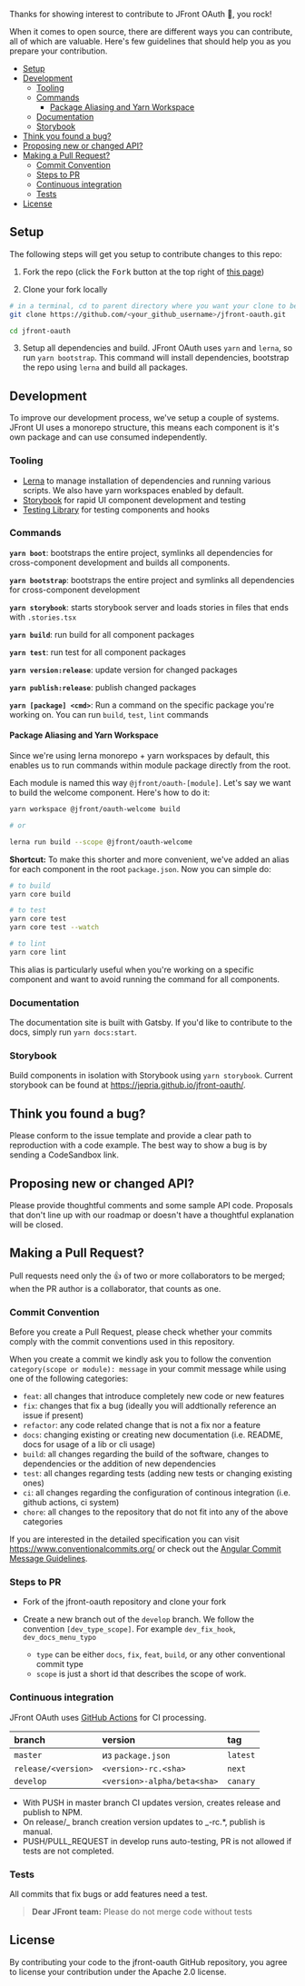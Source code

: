 Thanks for showing interest to contribute to JFront OAuth 💖, you rock!

When it comes to open source, there are different ways you can contribute, all
of which are valuable. Here's few guidelines that should help you as you prepare
your contribution.

- [Setup](#setup)
- [Development](#development)
  - [Tooling](#tooling)
  - [Commands](#commands)
    - [Package Aliasing and Yarn Workspace](#package-aliasing-and-yarn-workspace)
  - [Documentation](#documentation)
  - [Storybook](#storybook)
- [Think you found a bug?](#think-you-found-a-bug)
- [Proposing new or changed API?](#proposing-new-or-changed-api)
- [Making a Pull Request?](#making-a-pull-request)
  - [Commit Convention](#commit-convention)
  - [Steps to PR](#steps-to-pr)
  - [Continuous integration](#continuous-integration)
  - [Tests](#tests)
- [License](#license)

## Setup

The following steps will get you setup to contribute changes to this repo:

1. Fork the repo (click the <kbd>Fork</kbd> button at the top right of
   [this page](https://github.com/Jepria/jfront-oauth))

2. Clone your fork locally

```sh
# in a terminal, cd to parent directory where you want your clone to be, then
git clone https://github.com/<your_github_username>/jfront-oauth.git

cd jfront-oauth
```

3. Setup all dependencies and build. JFront OAuth uses `yarn` and `lerna`, so
   run `yarn bootstrap`. This command will install dependencies, bootstrap the
   repo using `lerna` and build all packages.

## Development

To improve our development process, we've setup a couple of systems. JFront UI
uses a monorepo structure, this means each component is it's own package and can
use consumed independently.

### Tooling

- [Lerna](https://lerna.js.org/) to manage installation of dependencies and
  running various scripts. We also have yarn workspaces enabled by default.
- [Storybook](https://storybook.js.org/) for rapid UI component development and
  testing
- [Testing Library](https://testing-library.com/) for testing components and
  hooks

### Commands

**`yarn boot`**: bootstraps the entire project, symlinks all dependencies for
cross-component development and builds all components.

**`yarn bootstrap`**: bootstraps the entire project and symlinks all
dependencies for cross-component development

**`yarn storybook`**: starts storybook server and loads stories in files that
ends with `.stories.tsx`

**`yarn build`**: run build for all component packages

**`yarn test`**: run test for all component packages

**`yarn version:release`**: update version for changed packages

**`yarn publish:release`**: publish changed packages

**`yarn [package] <cmd>`**: Run a command on the specific package you're working
on. You can run `build`, `test`, `lint` commands

#### Package Aliasing and Yarn Workspace

Since we're using lerna monorepo + yarn workspaces by default, this enables us
to run commands within module package directly from the root.

Each module is named this way `@jfront/oauth-[module]`. Let's say we want to
build the welcome component. Here's how to do it:

```bash
yarn workspace @jfront/oauth-welcome build

# or

lerna run build --scope @jfront/oauth-welcome
```

**Shortcut:** To make this shorter and more convenient, we've added an alias for
each component in the root `package.json`. Now you can simple do:

```bash
# to build
yarn core build

# to test
yarn core test
yarn core test --watch

# to lint
yarn core lint
```

This alias is particularly useful when you're working on a specific component
and want to avoid running the command for all components.

### Documentation

The documentation site is built with Gatsby. If you'd like to contribute to the
docs, simply run `yarn docs:start`.

### Storybook

Build components in isolation with Storybook using `yarn storybook`. Current
storybook can be found at https://jepria.github.io/jfront-oauth/.

## Think you found a bug?

Please conform to the issue template and provide a clear path to reproduction
with a code example. The best way to show a bug is by sending a CodeSandbox
link.

## Proposing new or changed API?

Please provide thoughtful comments and some sample API code. Proposals that
don't line up with our roadmap or doesn't have a thoughtful explanation will be
closed.

## Making a Pull Request?

Pull requests need only the :+1: of two or more collaborators to be merged; when
the PR author is a collaborator, that counts as one.

### Commit Convention

Before you create a Pull Request, please check whether your commits comply with
the commit conventions used in this repository.

When you create a commit we kindly ask you to follow the convention
`category(scope or module): message` in your commit message while using one of
the following categories:

- `feat`: all changes that introduce completely new code or new features
- `fix`: changes that fix a bug (ideally you will addtionally reference an issue
  if present)
- `refactor`: any code related change that is not a fix nor a feature
- `docs`: changing existing or creating new documentation (i.e. README, docs for
  usage of a lib or cli usage)
- `build`: all changes regarding the build of the software, changes to
  dependencies or the addition of new dependencies
- `test`: all changes regarding tests (adding new tests or changing existing
  ones)
- `ci`: all changes regarding the configuration of continous integration (i.e.
  github actions, ci system)
- `chore`: all changes to the repository that do not fit into any of the above
  categories

If you are interested in the detailed specification you can visit
https://www.conventionalcommits.org/ or check out the
[Angular Commit Message Guidelines](https://github.com/angular/angular/blob/22b96b9/CONTRIBUTING.md#-commit-message-guidelines).

### Steps to PR

- Fork of the jfront-oauth repository and clone your fork
- Create a new branch out of the `develop` branch. We follow the convention
  `[dev_type_scope]`. For example `dev_fix_hook`, `dev_docs_menu_typo`

  - `type` can be either `docs`, `fix`, `feat`, `build`, or any other
    conventional commit type
  - `scope` is just a short id that describes the scope of work.

### Continuous integration

JFront OAuth uses [GitHub Actions](https://github.com/features/actions) for CI
processing.

| branch              | version                     | tag      |
| :------------------ | :-------------------------- | :------- |
| `master`            | из `package.json`           | `latest` |
| `release/<version>` | `<version>-rc.<sha>`        | `next`   |
| `develop`           | `<version>-alpha/beta<sha>` | `canary` |

- With PUSH in master branch CI updates version, creates release and publish to
  NPM.
- On release/_ branch creation version updates to _-rc.\*, publish is manual.
- PUSH/PULL_REQUEST in develop runs auto-testing, PR is not allowed if tests are
  not completed.

### Tests

All commits that fix bugs or add features need a test.

> **Dear JFront team:** Please do not merge code without tests

## License

By contributing your code to the jfront-oauth GitHub repository, you agree to
license your contribution under the Apache 2.0 license.
